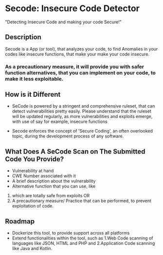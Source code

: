 # Secode: Insecure Code Detector
"Detecting Insecure Code and making your code Secure!"

## Description

Secode is a App (or tool), that analyzes your code, to find Anomalies in your codes like insecure functions, that make your make your code insecure. 

### As a precautionary measure, it will provide you with safer function alternatives, that you can implement on your code, to make it less exploitable.

## How is it Different
- SeCode is powered by a stringent and comprehensive ruleset, that can detect vulnerabilities pretty easily. Please understand that the ruleset will be updated regularly, as more vulnerabilities and exploits emerge, with use of say for example, insecure functions

- Secode enforces the concept of 'Secure Coding', an often overlooked topic, during the development process of any software.

## What Does A SeCode Scan on The Submitted Code You Provide?

- Vulnerability at hand
- CWE Number associated with it
- A brief description about the vulnerability
- Alternative function that you can use, like 
1. which are totally safe from exploits OR 
2. A precautionary measure/ Practice that can be performed, to prevent exploitation of code.

## Roadmap

- Dockerize this tool, to provide support across all platforms
- Extend functionalities within the tool, such as 
  1.Web Code scanning of languages like JSON, HTML and PHP and 
  2.Application Code scanning like Java and Kotlin.
